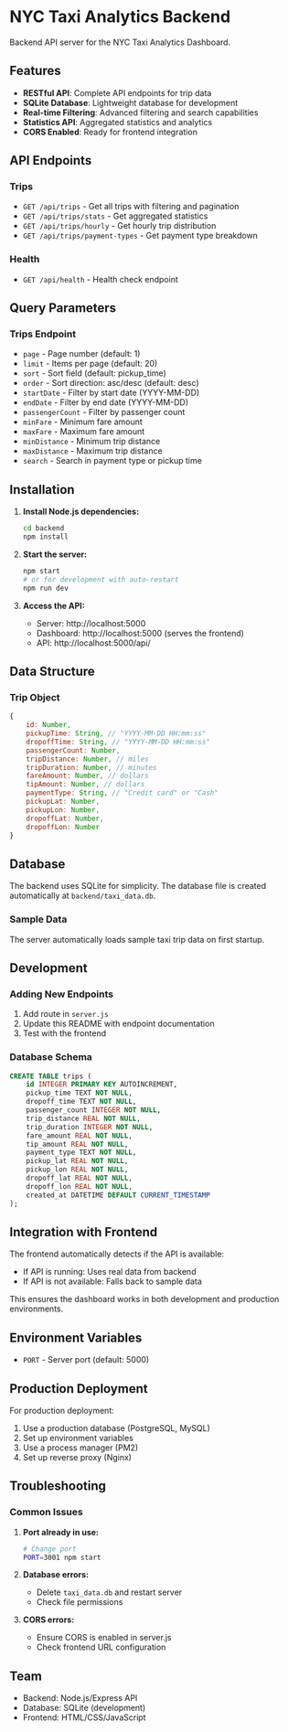 # NYC Taxi Analytics Backend

Backend API server for the NYC Taxi Analytics Dashboard.

## Features

- **RESTful API**: Complete API endpoints for trip data
- **SQLite Database**: Lightweight database for development
- **Real-time Filtering**: Advanced filtering and search capabilities
- **Statistics API**: Aggregated statistics and analytics
- **CORS Enabled**: Ready for frontend integration

## API Endpoints

### Trips
- `GET /api/trips` - Get all trips with filtering and pagination
- `GET /api/trips/stats` - Get aggregated statistics
- `GET /api/trips/hourly` - Get hourly trip distribution
- `GET /api/trips/payment-types` - Get payment type breakdown

### Health
- `GET /api/health` - Health check endpoint

## Query Parameters

### Trips Endpoint
- `page` - Page number (default: 1)
- `limit` - Items per page (default: 20)
- `sort` - Sort field (default: pickup_time)
- `order` - Sort direction: asc/desc (default: desc)
- `startDate` - Filter by start date (YYYY-MM-DD)
- `endDate` - Filter by end date (YYYY-MM-DD)
- `passengerCount` - Filter by passenger count
- `minFare` - Minimum fare amount
- `maxFare` - Maximum fare amount
- `minDistance` - Minimum trip distance
- `maxDistance` - Maximum trip distance
- `search` - Search in payment type or pickup time

## Installation

1. **Install Node.js dependencies:**
   ```bash
   cd backend
   npm install
   ```

2. **Start the server:**
   ```bash
   npm start
   # or for development with auto-restart
   npm run dev
   ```

3. **Access the API:**
   - Server: http://localhost:5000
   - Dashboard: http://localhost:5000 (serves the frontend)
   - API: http://localhost:5000/api/

## Data Structure

### Trip Object
```javascript
{
    id: Number,
    pickupTime: String, // "YYYY-MM-DD HH:mm:ss"
    dropoffTime: String, // "YYYY-MM-DD HH:mm:ss"
    passengerCount: Number,
    tripDistance: Number, // miles
    tripDuration: Number, // minutes
    fareAmount: Number, // dollars
    tipAmount: Number, // dollars
    paymentType: String, // "Credit card" or "Cash"
    pickupLat: Number,
    pickupLon: Number,
    dropoffLat: Number,
    dropoffLon: Number
}
```

## Database

The backend uses SQLite for simplicity. The database file is created automatically at `backend/taxi_data.db`.

### Sample Data
The server automatically loads sample taxi trip data on first startup.

## Development

### Adding New Endpoints
1. Add route in `server.js`
2. Update this README with endpoint documentation
3. Test with the frontend

### Database Schema
```sql
CREATE TABLE trips (
    id INTEGER PRIMARY KEY AUTOINCREMENT,
    pickup_time TEXT NOT NULL,
    dropoff_time TEXT NOT NULL,
    passenger_count INTEGER NOT NULL,
    trip_distance REAL NOT NULL,
    trip_duration INTEGER NOT NULL,
    fare_amount REAL NOT NULL,
    tip_amount REAL NOT NULL,
    payment_type TEXT NOT NULL,
    pickup_lat REAL NOT NULL,
    pickup_lon REAL NOT NULL,
    dropoff_lat REAL NOT NULL,
    dropoff_lon REAL NOT NULL,
    created_at DATETIME DEFAULT CURRENT_TIMESTAMP
);
```

## Integration with Frontend

The frontend automatically detects if the API is available:
- If API is running: Uses real data from backend
- If API is not available: Falls back to sample data

This ensures the dashboard works in both development and production environments.

## Environment Variables

- `PORT` - Server port (default: 5000)

## Production Deployment

For production deployment:
1. Use a production database (PostgreSQL, MySQL)
2. Set up environment variables
3. Use a process manager (PM2)
4. Set up reverse proxy (Nginx)

## Troubleshooting

### Common Issues

1. **Port already in use:**
   ```bash
   # Change port
   PORT=3001 npm start
   ```

2. **Database errors:**
   - Delete `taxi_data.db` and restart server
   - Check file permissions

3. **CORS errors:**
   - Ensure CORS is enabled in server.js
   - Check frontend URL configuration

## Team

- Backend: Node.js/Express API
- Database: SQLite (development)
- Frontend: HTML/CSS/JavaScript
